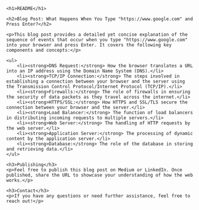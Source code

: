     <h1>README</h1>

    <h2>Blog Post: What Happens When You Type "https://www.google.com" and Press Enter?</h2>

    <p>This blog post provides a detailed yet concise explanation of the sequence of events that occur when you type "https://www.google.com" into your browser and press Enter. It covers the following key components and concepts:</p>

    <ul>
        <li><strong>DNS Request:</strong> How the browser translates a URL into an IP address using the Domain Name System (DNS).</li>
        <li><strong>TCP/IP Connection:</strong> The steps involved in establishing a connection between your browser and the server using the Transmission Control Protocol/Internet Protocol (TCP/IP).</li>
        <li><strong>Firewalls:</strong> The role of firewalls in ensuring the security of data packets as they travel across the internet.</li>
        <li><strong>HTTPS/SSL:</strong> How HTTPS and SSL/TLS secure the connection between your browser and the server.</li>
        <li><strong>Load Balancer:</strong> The function of load balancers in distributing incoming requests to multiple servers.</li>
        <li><strong>Web Server:</strong> The handling of HTTP requests by the web server.</li>
        <li><strong>Application Server:</strong> The processing of dynamic content by the application server.</li>
        <li><strong>Database:</strong> The role of the database in storing and retrieving data.</li>
    </ul>

    <h3>Publishing</h3>
    <p>Feel free to publish this blog post on Medium or LinkedIn. Once published, share the URL to showcase your understanding of how the web works.</p>

    <h3>Contact</h3>
    <p>If you have any questions or need further assistance, feel free to reach out!</p>
